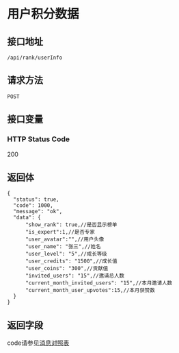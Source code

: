 # 用户积分数据

## 接口地址

`/api/rank/userInfo`

## 请求方法

```POST ```

## 接口变量

### HTTP Status Code

200

## 返回体

```json5
{
  "status": true,
  "code": 1000,
  "message": "ok",
  "data": {
      "show_rank": true,//是否显示榜单
      "is_expert":1,//是否专家
      "user_avatar":"",//用户头像
      "user_name": "张三",//姓名
      "user_level": "5",//成长等级
      "user_credits": "1500",//成长值
      "user_coins": "300",//贡献值
      "invited_users": "15",//邀请总人数
      "current_month_invited_users": "15",//本月邀请人数
      "current_month_user_upvotes":15,//本月获赞数
  }
}
```

## 返回字段



code请参见[消息对照表](消息对照表.md)